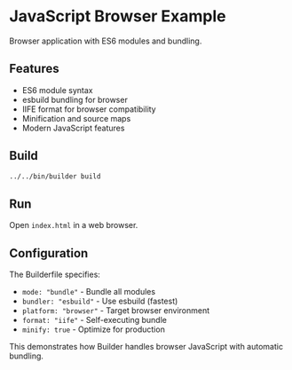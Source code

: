 # JavaScript Browser Example

Browser application with ES6 modules and bundling.

## Features

- ES6 module syntax
- esbuild bundling for browser
- IIFE format for browser compatibility
- Minification and source maps
- Modern JavaScript features

## Build

```bash
../../bin/builder build
```

## Run

Open `index.html` in a web browser.

## Configuration

The Builderfile specifies:
- `mode: "bundle"` - Bundle all modules
- `bundler: "esbuild"` - Use esbuild (fastest)
- `platform: "browser"` - Target browser environment
- `format: "iife"` - Self-executing bundle
- `minify: true` - Optimize for production

This demonstrates how Builder handles browser JavaScript with automatic bundling.

